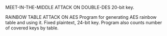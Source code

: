 MEET-IN-THE-MIDDLE ATTACK ON DOUBLE-DES
20-bit key.

RAINBOW TABLE ATTACK ON AES
Program for generating AES rainbow table and using it. 
Fixed plaintext, 24-bit key.
Program also counts number of covered keys by table.
